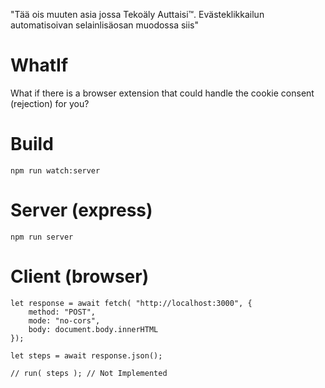 "Tää ois muuten asia jossa Tekoäly Auttaisi™. Evästeklikkailun automatisoivan selainlisäosan muodossa siis"

# WhatIf
What if there is a browser extension that could handle the cookie consent (rejection) for you?

# Build
```
npm run watch:server
```

# Server (express)
```
npm run server
```

# Client (browser)
```
let response = await fetch( "http://localhost:3000", {
    method: "POST",
    mode: "no-cors",
    body: document.body.innerHTML
});

let steps = await response.json();

// run( steps ); // Not Implemented
```

